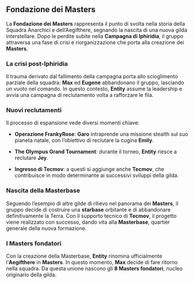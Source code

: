 ## Fondazione dei Masters

La **Fondazione dei Masters** rappresenta il punto di svolta nella storia della Squadra Anarchici e dell’Aegifthere, segnando la nascita di una nuova gilda interstellare. Dopo le perdite subite nella **Campagna di Iphiridia**, il gruppo attraversa una fase di crisi e riorganizzazione che porta alla creazione dei **Masters**.

### La crisi post-Iphiridia

Il trauma derivato dal fallimento della campagna porta allo scioglimento parziale della squadra: **Max** ed **Eugene** abbandonano il gruppo, lasciando un vuoto nel comando. In questo contesto, **Entity** assume la leadership e avvia una campagna di reclutamento volta a rafforzare le fila.

### Nuovi reclutamenti

Il processo di espansione vede diversi momenti chiave:

- **Operazione FrankyRose**: **Garo** intraprende una missione stealth sul suo pianeta natale, con l’obiettivo di reclutare la cugina **Emily**.
    
- **The Olympus Grand Tournament**: durante il torneo, **Entity** riesce a reclutare **Jey**.
    
- **Ingresso di Tecmov**: a questi si aggiunge anche **Tecmov**, che contribuisce in modo determinante ai successivi sviluppi della gilda.
    

### Nascita della Masterbase

Seguendo l’esempio di altre gilde di rilievo nel panorama dei **Masters**, il gruppo decide di costruire una **starbase** orbitante e di abbandonare definitivamente la Terra. Con il supporto tecnico di **Tecmov**, il progetto viene realizzato con successo, dando vita alla **Masterbase**, quartier generale della nuova formazione.

### I Masters fondatori

Con la creazione della Masterbase, **Entity** rinomina ufficialmente l’**Aegifthere** in **Masters**. In questo momento, **Max** decide di fare ritorno nella squadra. Da questa unione nascono gli **8 Masters fondatori**, nucleo originario della gilda.